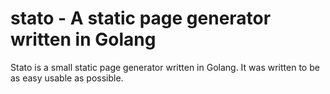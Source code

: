# stato - A static page generator written in Golang

Stato is a small static page generator written in Golang. It was written to be as easy usable as possible.